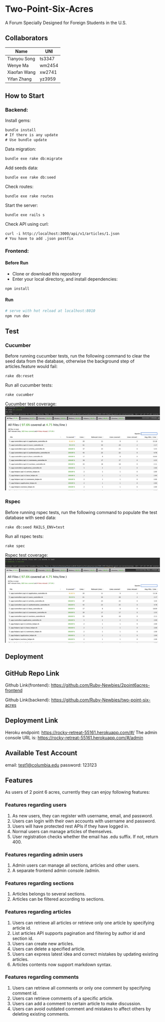 # Two-Point-Six-Acres

A Forum Specially Designed for Foreign Students in the U.S.

## Collaborators

| Name         | UNI    |
| ------------ | ------ |
| Tianyou Song | ts3347 |
| Wenye Ma     | wm2454 |
| Xiaofan Wang | xw2741 |
| Yifan Zhang  | yz3959 |


## How to Start

### Backend:

Install gems:
```shell
bundle install  
# If there is any update
# Use bundle update
```

Data migration:
```shell
bundle exe rake db:migrate
```

Add seeds data:
```shell
bundle exe rake db:seed
```

Check routes:
```shell
bundle exe rake routes
```

Start the server:
```shell
bundle exe rails s
```

Check API using curl:
```shell
curl -i http://localhost:3000/api/v1/articles/1.json
# You have to add .json postfix
```

### Frontend:

#### Before Run
- Clone or download this repository
- Enter your local directory, and install dependencies:

``` bash
npm install
```

#### Run
``` bash
# serve with hot reload at localhost:8010
npm run dev
```


## Test

### Cucumber

Before running cucumber tests, run the following command to clear the seed data from the database,
otherwise the background step of articles.feature would fail:
```shell
rake db:reset
```

Run all cucumber tests:
```shell
rake cucumber
```

Cucumber test coverage:
![coverage stats 1](./cucumber-coverage-1.png)
![coverage stats 2](./cucumber-coverage-2.png)

### Rspec

Before running rspec tests, run the following command to populate the test database with seed data:
```shell
rake db:seed RAILS_ENV=test
```

Run all rspec tests:
```shell
rake spec
```

Rspec test coverage:
![coverage stats 1](./rspec-coverage-1.png)
![coverage stats 1](./rspec-coverage-2.png)

## Deployment

## GitHub Repo Link
Github Link(frontend): https://github.com/Ruby-Newbies/2point6acres-frontend

Github Link(backend): https://github.com/Ruby-Newbies/two-point-six-acres

## Deployment Link
Heroku endpoint: https://rocky-retreat-55161.herokuapp.com/#/
The admin console URL is: https://rocky-retreat-55161.herokuapp.com/#/admin

## Available Test Account
email: test1@columbia.edu
password: 123123

## Features

As users of 2 point 6 acres, currently they can enjoy following features:

### Features regarding users
1. As new users, they can register with username, email, and password.
2. Users can login with their own accounts with username and password.
3. Users will have protected rest APIs if they have logged in.
4. Normal users can manage articles of themselves.
5. User registration checks whether the email has .edu suffix. If not, return 400.

### Features regarding admin users
1. Admin users can manage all sections, articles and other users.
2. A separate frontend admin console /admin.

### Features regarding sections
1. Articles belongs to several sections.
2. Articles can be filtered according to sections.

### Features regarding articles

1. Users can retrieve all articles or retrieve only one article by specifying article id.
2. List articles API supports pagination and filtering by author id and section id.
3. Users can create new articles.
4. Users can delete a specified article.
5. Users can express latest idea and correct mistakes by updating existing articles.
6. Articles contents now support markdown syntax.

### Features regarding comments

1. Users can retrieve all comments or only one comment by specifying comment id.
2. Users can retrieve comments of a specific article.
3. Users can add a comment to certain article to make discussion.
4. Users can avoid outdated comment and mistakes to affect others by deleting existing comments.

